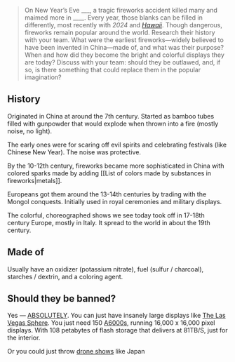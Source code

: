 > On New Year’s Eve ___, a tragic fireworks accident killed many and maimed more in ____. Every year, those blanks can be filled in differently, most recently with *2024* and [_Hawaii_](https://apnews.com/article/hawaii-fireworks-explosion-culture-62e7e02fb018a8c29d4298c6f2804f1b). Though dangerous, fireworks remain popular around the world. Research their history with your team. What were the earliest fireworks—widely believed to have been invented in China—made of, and what was their purpose? When and how did they become the bright and colorful displays they are today? Discuss with your team: should they be outlawed, and, if so, is there something that could replace them in the popular imagination?

## History

Originated in China at around the 7th century. Started as bamboo tubes filled with gunpowder that would explode when thrown into a fire (mostly noise, no light).

The early ones were for scaring off evil spirits and celebrating festivals (like Chinese New Year). The noise was protective.

By the 10-12th century, fireworks became more sophisticated in China with colored sparks made by adding [[List of colors made by substances in fireworks|metals]].

Europeans got them around the 13-14th centuries by trading with the Mongol conquests. Initially used in royal ceremonies and military displays.

The colorful, choreographed shows we see today took off in 17-18th century Europe, mostly in Italy. It spread to the world in about the 19th century.
## Made of

Usually have an oxidizer (potassium nitrate), fuel (sulfur / charcoal), starches / dextrin, and a coloring agent.

## Should they be banned?

Yes — [ABSOLUTELY](https://en.wikipedia.org/wiki/List_of_fireworks_accidents_and_incidents_in_Sivakasi). You can just have insanely large displays like [The Las Vegas Sphere](https://maps.app.goo.gl/o4xzVa5fmC8rs48w6). You just need 150 [A6000s](https://www.nvidia.com/en-in/products/workstations/rtx-a6000/), running 16,000 x 16,000 pixel displays. With 108 petabytes of flash storage that delivers at 81TB/S, just for the interior.

Or you could just throw [drone shows](https://droneshow.co.jp/en/) like Japan